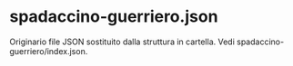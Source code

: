 # spadaccino-guerriero.json

Originario file JSON sostituito dalla struttura in cartella. Vedi spadaccino-guerriero/index.json.
